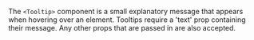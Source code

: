 The `<Tooltip>` component is a small explanatory message that appears when hovering over an element. Tooltips require a 'text' prop containing their message. Any other props that are passed in are also accepted.